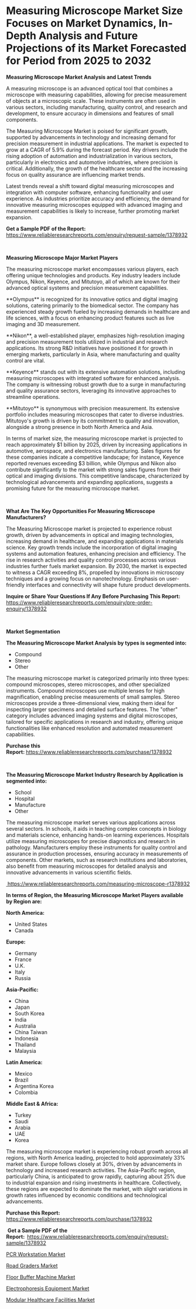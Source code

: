 <p><h1>Measuring Microscope Market Size Focuses on Market Dynamics, In-Depth Analysis and Future Projections of its Market Forecasted for Period from 2025 to 2032</h1></p><p><strong>Measuring Microscope Market Analysis and Latest Trends</strong></p>
<p><p>A measuring microscope is an advanced optical tool that combines a microscope with measuring capabilities, allowing for precise measurement of objects at a microscopic scale. These instruments are often used in various sectors, including manufacturing, quality control, and research and development, to ensure accuracy in dimensions and features of small components.</p><p>The Measuring Microscope Market is poised for significant growth, supported by advancements in technology and increasing demand for precision measurement in industrial applications. The market is expected to grow at a CAGR of 5.9% during the forecast period. Key drivers include the rising adoption of automation and industrialization in various sectors, particularly in electronics and automotive industries, where precision is critical. Additionally, the growth of the healthcare sector and the increasing focus on quality assurance are influencing market trends.</p><p>Latest trends reveal a shift toward digital measuring microscopes and integration with computer software, enhancing functionality and user experience. As industries prioritize accuracy and efficiency, the demand for innovative measuring microscopes equipped with advanced imaging and measurement capabilities is likely to increase, further promoting market expansion.</p></p>
<p><strong>Get a Sample PDF of the Report:&nbsp;</strong> <a href="https://www.reliableresearchreports.com/enquiry/request-sample/1378932?utm_campaign=9&utm_medium=2&utm_source=Github&utm_content=ia&utm_term=16022025&utm_id=measuring-microscope">https://www.reliableresearchreports.com/enquiry/request-sample/1378932</a></p>
<p>&nbsp;</p>
<p><strong>Measuring Microscope Major Market Players</strong></p>
<p><p>The measuring microscope market encompasses various players, each offering unique technologies and products. Key industry leaders include Olympus, Nikon, Keyence, and Mitutoyo, all of which are known for their advanced optical systems and precision measurement capabilities.</p><p>**Olympus** is recognized for its innovative optics and digital imaging solutions, catering primarily to the biomedical sector. The company has experienced steady growth fueled by increasing demands in healthcare and life sciences, with a focus on enhancing product features such as live imaging and 3D measurement.</p><p>**Nikon**, a well-established player, emphasizes high-resolution imaging and precision measurement tools utilized in industrial and research applications. Its strong R&D initiatives have positioned it for growth in emerging markets, particularly in Asia, where manufacturing and quality control are vital.</p><p>**Keyence** stands out with its extensive automation solutions, including measuring microscopes with integrated software for enhanced analysis. The company is witnessing robust growth due to a surge in manufacturing and quality assurance sectors, leveraging its innovative approaches to streamline operations.</p><p>**Mitutoyo** is synonymous with precision measurement. Its extensive portfolio includes measuring microscopes that cater to diverse industries. Mitutoyo's growth is driven by its commitment to quality and innovation, alongside a strong presence in both North America and Asia.</p><p>In terms of market size, the measuring microscope market is projected to reach approximately $1 billion by 2025, driven by increasing applications in automotive, aerospace, and electronics manufacturing. Sales figures for these companies indicate a competitive landscape; for instance, Keyence reported revenues exceeding $3 billion, while Olympus and Nikon also contribute significantly to the market with strong sales figures from their optical and imaging divisions. This competitive landscape, characterized by technological advancements and expanding applications, suggests a promising future for the measuring microscope market.</p></p>
<p>&nbsp;</p>
<p><strong>What Are The Key Opportunities For Measuring Microscope Manufacturers?</strong></p>
<p><p>The Measuring Microscope market is projected to experience robust growth, driven by advancements in optical and imaging technologies, increasing demand in healthcare, and expanding applications in materials science. Key growth trends include the incorporation of digital imaging systems and automation features, enhancing precision and efficiency. The rise in research activities and quality control processes across various industries further fuels market expansion. By 2030, the market is expected to witness a CAGR exceeding 8%, propelled by innovations in microscopy techniques and a growing focus on nanotechnology. Emphasis on user-friendly interfaces and connectivity will shape future product developments.</p></p>
<p><strong>Inquire or Share Your Questions If Any Before Purchasing This Report:</strong> <a href="https://www.reliableresearchreports.com/enquiry/pre-order-enquiry/1378932?utm_campaign=9&utm_medium=2&utm_source=Github&utm_content=ia&utm_term=16022025&utm_id=measuring-microscope">https://www.reliableresearchreports.com/enquiry/pre-order-enquiry/1378932</a></p>
<p>&nbsp;</p>
<p><strong>Market Segmentation</strong></p>
<p><strong>The Measuring Microscope Market Analysis by types is segmented into:</strong></p>
<p><ul><li>Compound</li><li>Stereo</li><li>Other</li></ul></p>
<p><p>The measuring microscope market is categorized primarily into three types: compound microscopes, stereo microscopes, and other specialized instruments. Compound microscopes use multiple lenses for high magnification, enabling precise measurements of small samples. Stereo microscopes provide a three-dimensional view, making them ideal for inspecting larger specimens and detailed surface features. The "other" category includes advanced imaging systems and digital microscopes, tailored for specific applications in research and industry, offering unique functionalities like enhanced resolution and automated measurement capabilities.</p></p>
<p><strong>Purchase this Report:&nbsp;</strong><a href="https://www.reliableresearchreports.com/purchase/1378932?utm_campaign=9&utm_medium=2&utm_source=Github&utm_content=ia&utm_term=16022025&utm_id=measuring-microscope">https://www.reliableresearchreports.com/purchase/1378932</a></p>
<p>&nbsp;</p>
<p><strong>The Measuring Microscope Market Industry Research by Application is segmented into:</strong></p>
<p><ul><li>School</li><li>Hospital</li><li>Manufacture</li><li>Other</li></ul></p>
<p><p>The measuring microscope market serves various applications across several sectors. In schools, it aids in teaching complex concepts in biology and materials science, enhancing hands-on learning experiences. Hospitals utilize measuring microscopes for precise diagnostics and research in pathology. Manufacturers employ these instruments for quality control and assurance in production processes, ensuring accuracy in measurements of components. Other markets, such as research institutions and laboratories, also benefit from measuring microscopes for detailed analysis and innovative advancements in various scientific fields.</p></p>
<p><a href="https://www.reliableresearchreports.com/measuring-microscope-r1378932?utm_campaign=9&utm_medium=2&utm_source=Github&utm_content=ia&utm_term=16022025&utm_id=measuring-microscope">&nbsp;https://www.reliableresearchreports.com/measuring-microscope-r1378932</a></p>
<p><strong>In terms of Region, the Measuring Microscope Market Players available by Region are:</strong></p>
<p>
    <p> <strong> North America: </strong>
        <ul>
            <li>United States</li>
            <li>Canada</li>
        </ul>
        </p> 
    <p> <strong> Europe: </strong>
        <ul>
            <li>Germany</li>
            <li>France</li>
            <li>U.K.</li>
            <li>Italy</li>
            <li>Russia</li>
        </ul>
        </p> 
    <p> <strong> Asia-Pacific: </strong>
        <ul>
            <li>China</li>
            <li>Japan</li>
            <li>South Korea</li>
            <li>India</li>
            <li>Australia</li>
            <li>China Taiwan</li>
            <li>Indonesia</li>
            <li>Thailand</li>
            <li>Malaysia</li>
        </ul>
        </p> 
    <p> <strong> Latin America: </strong>
        <ul>
            <li>Mexico</li>
            <li>Brazil</li>
            <li>Argentina Korea</li>
            <li>Colombia</li>
        </ul>
        </p> 
    <p> <strong> Middle East & Africa: </strong>
        <ul>
            <li>Turkey</li>
            <li>Saudi</li>
            <li>Arabia</li>
            <li>UAE</li>
            <li>Korea</li>
        </ul>
    </p>
    </p>
<p><p>The measuring microscope market is experiencing robust growth across all regions, with North America leading, projected to hold approximately 33% market share. Europe follows closely at 30%, driven by advancements in technology and increased research activities. The Asia-Pacific region, particularly China, is anticipated to grow rapidly, capturing about 25% due to industrial expansion and rising investments in healthcare. Collectively, these regions are expected to dominate the market, with slight variations in growth rates influenced by economic conditions and technological advancements.</p></p>
<p><strong>Purchase this Report: </strong><a href="https://www.reliableresearchreports.com/purchase/1378932?utm_campaign=9&utm_medium=2&utm_source=Github&utm_content=ia&utm_term=16022025&utm_id=measuring-microscope">https://www.reliableresearchreports.com/purchase/1378932</a></p>
<p>&nbsp;<strong>Get a Sample PDF of the Report:&nbsp;&nbsp;</strong><a href="https://www.reliableresearchreports.com/enquiry/request-sample/1378932?utm_campaign=9&utm_medium=2&utm_source=Github&utm_content=ia&utm_term=16022025&utm_id=measuring-microscope">https://www.reliableresearchreports.com/enquiry/request-sample/1378932</a></p>
<p><strong></strong></p>
<p><p><a href="https://github.com/iwciasylvya/Market-Research-Report-List-1/blob/main/pcr-workstation-market.md?utm_campaign=9&utm_medium=2&utm_source=Github&utm_content=ia&utm_term=16022025&utm_id=measuring-microscope">PCR Workstation Market</a></p><p><a href="https://github.com/buqjavesora/Market-Research-Report-List-1/blob/main/road-graders-market.md?utm_campaign=9&utm_medium=2&utm_source=Github&utm_content=ia&utm_term=16022025&utm_id=measuring-microscope">Road Graders Market</a></p><p><a href="https://github.com/organophelia8282/Market-Research-Report-List-1/blob/main/floor-buffer-machine-market.md?utm_campaign=9&utm_medium=2&utm_source=Github&utm_content=ia&utm_term=16022025&utm_id=measuring-microscope">Floor Buffer Machine Market</a></p><p><a href="https://github.com/jamastodola515/Market-Research-Report-List-1/blob/main/electrophoresis-equipment-market.md?utm_campaign=9&utm_medium=2&utm_source=Github&utm_content=ia&utm_term=16022025&utm_id=measuring-microscope">Electrophoresis Equipment Market</a></p><p><a href="https://github.com/savannabyun726/Market-Research-Report-List-1/blob/main/modular-healthcare-facilities-market.md?utm_campaign=9&utm_medium=2&utm_source=Github&utm_content=ia&utm_term=16022025&utm_id=measuring-microscope">Modular Healthcare Facilities Market</a></p></p>
